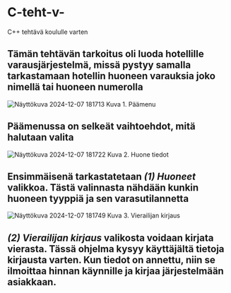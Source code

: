 # C-teht-v-
C++ tehtävä koululle varten

Tämän tehtävän tarkoitus oli luoda hotellille varausjärjestelmä, missä pystyy samalla tarkastamaan hotellin huoneen varauksia joko nimellä tai huoneen numerolla
--------------------------

![Näyttökuva 2024-12-07 181713](https://github.com/user-attachments/assets/304b77cf-ce36-4425-8923-4aa95472bcb6)
Kuva 1. Päämenu

Päämenussa on selkeät vaihtoehdot, mitä halutaan valita
--------------------------

![Näyttökuva 2024-12-07 181722](https://github.com/user-attachments/assets/363d7d48-ff00-45d8-b2fb-81ff77b06cde)
Kuva 2. Huone tiedot

Ensimmäisenä tarkastatetaan _(1) Huoneet_ valikkoa. Tästä valinnasta nähdään kunkin huoneen tyyppiä ja sen varasutilannetta
--------------------------

![Näyttökuva 2024-12-07 181749](https://github.com/user-attachments/assets/5f2d7526-4995-4b82-8f0c-37e87b00e0d5)
Kuva 3. Vierailijan kirjaus

_(2) Vierailijan kirjaus_ valikosta voidaan kirjata vierasta. Tässä ohjelma kysyy käyttäjältä tietoja kirjausta varten.
Kun tiedot on annettu, niin se ilmoittaa hinnan käynnille ja kirjaa järjestelmään asiakkaan.
--------------------------



